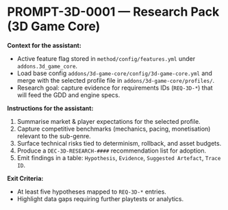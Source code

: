 # PROMPT-3D-0001 — Research Pack (3D Game Core)

**Context for the assistant:**
- Active feature flag stored in `method/config/features.yml` under `addons.3d_game_core`.
- Load base config `addons/3d-game-core/config/3d-game-core.yml` and merge with the selected profile file in `addons/3d-game-core/profiles/`.
- Research goal: capture evidence for requirements IDs (`REQ-3D-*`) that will feed the GDD and engine specs.

**Instructions for the assistant:**
1. Summarise market & player expectations for the selected profile.
2. Capture competitive benchmarks (mechanics, pacing, monetisation) relevant to the sub-genre.
3. Surface technical risks tied to determinism, rollback, and asset budgets.
4. Produce a `DEC-3D-RESEARCH-####` recommendation list for adoption.
5. Emit findings in a table: `Hypothesis`, `Evidence`, `Suggested Artefact`, `Trace ID`.

**Exit Criteria:**
- At least five hypotheses mapped to `REQ-3D-*` entries.
- Highlight data gaps requiring further playtests or analytics.
